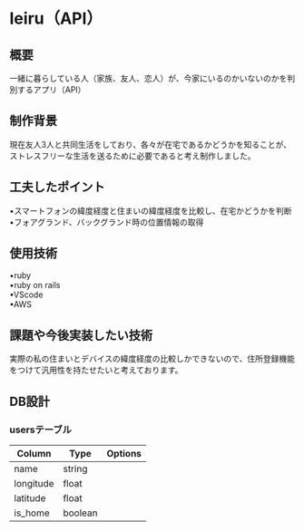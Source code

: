 # Ieiru（API）
## 概要
一緒に暮らしている人（家族、友人、恋人）が、今家にいるのかいないのかを判別するアプリ（API）

## 制作背景
現在友人3人と共同生活をしており、各々が在宅であるかどうかを知ることが、ストレスフリーな生活を送るために必要であると考え制作しました。

## 工夫したポイント
•スマートフォンの緯度経度と住まいの緯度経度を比較し、在宅かどうかを判断  
•フォアグランド、バックグランド時の位置情報の取得

## 使用技術
•ruby  
•ruby on rails  
•VScode  
•AWS  

## 課題や今後実装したい技術
実際の私の住まいとデバイスの緯度経度の比較しかできないので、住所登録機能をつけて汎用性を持たせたいと考えております。

## DB設計

### usersテーブル
|Column|Type|Options|
|------|----|-------|
|name|string||
|longitude|float||
|latitude|float||
|is_home|boolean||
